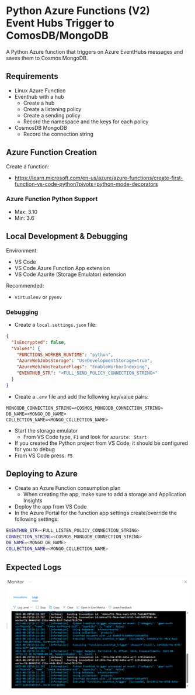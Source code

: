 # Python Azure Functions (V2)<br>Event Hubs Trigger to ComosDB/MongoDB

A Python Azure function that triggers on Azure EventHubs messages and saves them to Cosmos MongoDB.

## Requirements

- Linux Azure Function
- Eventhub with a hub
  - Create a hub
  - Create a listening policy
  - Create a sending policy
  - Record the namespace and the keys for each policy
- CosmosDB MongoDB
  - Record the connection string

## Azure Function Creation

Create a function:

- <https://learn.microsoft.com/en-us/azure/azure-functions/create-first-function-vs-code-python?pivots=python-mode-decorators>

### Azure Function Python Support

- Max: 3.10
- Min: 3.6

## Local Development & Debugging

Environment:

- VS Code
- VS Code Azure Function App extension
- VS Code Azurite (Storage Emulator) extension

Recommended:

- `virtualenv` or `pyenv`

### Debugging

- Create a `local.settings.json` file:

```json
{
  "IsEncrypted": false,
  "Values": {
    "FUNCTIONS_WORKER_RUNTIME": "python",
    "AzureWebJobsStorage": "UseDevelopmentStorage=true",
    "AzureWebJobsFeatureFlags": "EnableWorkerIndexing",
    "EVENTHUB_STR": "<FULL_SEND_POLICY_CONNECTION_STRING>"
  }
}
```

- Create a `.env` file and add the following key/value pairs:

```
MONGODB_CONNECTION_STRING=<COSMOS_MONGODB_CONNECTION_STRING>
DB_NAME=<MONGO_DB_NAME>
COLLECTION_NAME=<MONGO_COLLECTION_NAME>
```

- Start the storage emulator
  -  From VS Code type, `F1` and look for `azurite: Start`
- If you created the Python project from VS Code, it should be configured for you to debug
- From VS Code press: `F5`

## Deploying to Azure

- Create an Azure Function consumption plan
  - When creating the app, make sure to add a storage and Application Insights
- Deploy the app from VS Code
- In the Azure Portal for the function app settings create/override the following settings:

```bash
EVENTHUB_STR=<FULL_LISTEN_POLICY_CONNECTION_STRING>
CONNECTION_STRING=<COSMOS_MONGODB_CONNECTION_STRING>
DB_NAME=<MONGO_DB_NAME>
COLLECTION_NAME=<MONGO_COLLECTION_NAME>
```

## Expected Logs

![A view of the logs in the Azure Portal](images/logs.png)
